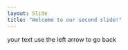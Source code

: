 ```yaml
---
layout: Slide
title: "Welcome to our second slide!"
---
```

your text 
use the left arrow to go back
